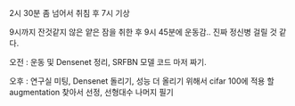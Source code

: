2시 30분 좀 넘어서 취침 후 7시 기상

9시까지 잔것같지 않은 얕은 잠을 취한 후 9시 45분에 운동감.. 진짜 정신병 걸릴 것 같다.

오전 : 운동 및 Densenet 정리, SRFBN 모델 코드 마저 짜기.

오후 : 연구실 미팅, Densenet 돌리기, 성능 더 올리기 위해서 cifar 100에 적용 할 augmentation 찾아서 선정, 선형대수 나머지 필기


